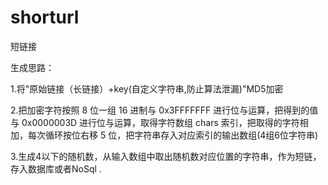 # shorturl
短链接

生成思路：

1.将"原始链接（长链接）+key(自定义字符串,防止算法泄漏)"MD5加密

2.把加密字符按照 8 位一组 16 进制与 0x3FFFFFFF 进行位与运算，把得到的值与 0x0000003D 进行位与运算，取得字符数组 chars 索引，把取得的字符相加，每次循环按位右移 5 位，把字符串存入对应索引的输出数组(4组6位字符串)

3.生成4以下的随机数，从输入数组中取出随机数对应位置的字符串，作为短链，存入数据库或者NoSql .